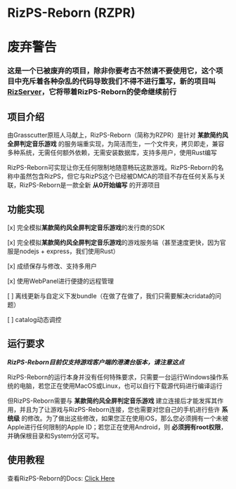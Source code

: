 # RizPS-Reborn (RZPR)
# 废弃警告
### 这是一个已被废弃的项目，除非你要考古不然请不要使用它，这个项目中充斥着各种杂乱的代码导致我们不得不进行重写，新的项目叫[RizServer](https://github.com/osp-project/RizServer)，它将带着RizPS-Reborn的使命继续前行

## 项目介绍
由Grasscutter原班人马献上，RizPS-Reborn（简称为RZPR）是针对 **某款简约风全屏判定音乐游戏** 的服务端重实现，为简洁而生，一个文件夹，拷贝即走，兼容多种系统，无需任何额外依赖，无需安装数据库，支持多用户，使用Rust编写

RizPS-Reborn可实现让你无任何限制地随意畅玩这款游戏。RizPS-Reborn的名称中虽然包含RizPS，但它与RizPS这个已经被DMCA的项目不存在任何关系与关联，RizPS-Reborn是一款全新 **从0开始编写** 的开源项目

## 功能实现
[x] 完全模拟**某款简约风全屏判定音乐游戏**的发行商的SDK

[x] 完全模拟**某款简约风全屏判定音乐游戏**的游戏服务端（甚至速度更快，因为官服是nodejs + express，我们使用Rust）

[x] 成绩保存与修改、支持多用户

[x] 使用WebPanel进行便捷的远程管理

[ ] 离线更新与自定义下发bundle（在做了在做了，我们只需要解决cridata的问题）

[ ] catalog动态调控

## 运行要求
***RizPS-Reborn目前仅支持游戏客户端的港澳台版本，请注意这点***

RizPS-Reborn的运行本身并没有任何特殊要求，只需要一台运行Windows操作系统的电脑，若您正在使用MacOS或Linux，也可以自行下载源代码进行编译运行

但RizPS-Reborn需要与 **某款简约风全屏判定音乐游戏** 建立连接后才能发挥其作用，并且为了让游戏与RizPS-Reborn连接，您也需要对您自己的手机进行些许 **系统级** 的修改。为了做出这些修改，如果您正在使用iOS，那么您必须拥有一个未被Apple进行任何限制的Apple ID；若您正在使用Android，则 **必须拥有root权限**，并确保根目录和System分区可写。

## 使用教程

查看RizPS-Reborn的Docs: [Click Here](https://osp-project.github.io/RizPS-Reborn-Docs)
